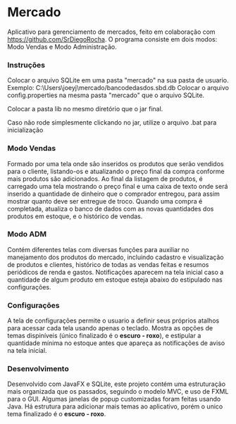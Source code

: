 # Mercado
Aplicativo para gerenciamento de mercados, feito em colaboração com https://github.com/SrDiegoRocha. O programa consiste em dois modos:
Modo Vendas e Modo Administração.

### Instruções
Colocar o arquivo SQLite em uma pasta "mercado" na sua pasta de usuario. Exemplo: C:\Users\joeyj\mercado/bancodedasdos.sbd.db
Colocar o arquivo config.properties na mesma pasta "mercado" que o arquivo SQLite.

Colocar a pasta lib no mesmo diretório que o jar final.

Caso não rode simplesmente clickando no jar, utilize o arquivo .bat para inicialização

### Modo Vendas
Formado por uma tela onde são inseridos os produtos que serão vendidos para o cliente, listando-os e atualizando o preço final da compra
conforme mais produtos são adicionados. Ao final da listagem de produtos, é carregado uma tela mostrando o preço final e uma caixa de texto
onde será inserido a quantidade de dinheiro que o comprador entregou, para assim mostrar quanto deve ser entregue de troco. Quando uma
compra é completada, atualiza o banco de dados com as novas quantidades dos produtos em estoque, e o histórico de vendas.

### Modo ADM
Contém diferentes telas com diversas funções para auxiliar no manejamento dos produtos do mercado, incluindo cadastro e visualização de
produtos e clientes, histórico de todas as vendas feitas e resumos periódicos de renda e gastos. Notificações aparecem na tela inicial
caso a quantidade de algum produto em estoque esteja abaixo do estipulado nas configurações.

### Configurações
A tela de configurações permite o usuario a definir seus próprios atalhos para acessar cada tela usando apenas o teclado. Mostra as
opções de temas dispiníveis (único finalizado é o __escuro - roxo__), e estipular a quantidade mínima no estoque antes que apareça
as notificações de aviso na tela inicial.

### Desenvolvimento
Desenvolvido com JavaFX e SQLite, este projeto contém uma estruturação mais organizada que os passados, seguindo o modelo MVC, e uso de
FXML para o GUI. Algumas janelas de popup customizadas foram feitas usando Java. Há estrutura para adicionar mais temas ao aplicativo, 
porém o unico tema finalizado é o __escuro - roxo__.
